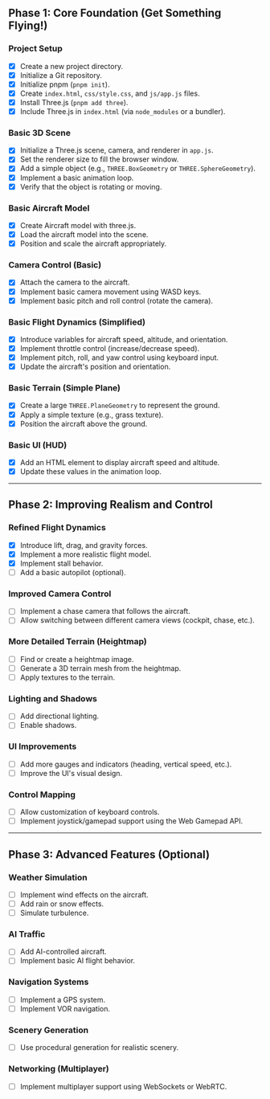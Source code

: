 ## Phase 1: Core Foundation (Get Something Flying!)

### Project Setup
- [x] Create a new project directory.
- [x] Initialize a Git repository.
- [x] Initialize pnpm (`pnpm init`).
- [x] Create `index.html`, `css/style.css`, and `js/app.js` files.
- [x] Install Three.js (`pnpm add three`).
- [x] Include Three.js in `index.html` (via `node_modules` or a bundler).

### Basic 3D Scene
- [x] Initialize a Three.js scene, camera, and renderer in `app.js`.
- [x] Set the renderer size to fill the browser window.
- [x] Add a simple object (e.g., `THREE.BoxGeometry` or `THREE.SphereGeometry`).
- [x] Implement a basic animation loop.
- [x] Verify that the object is rotating or moving.

### Basic Aircraft Model
- [x] Create Aircraft model with three.js.
- [x] Load the aircraft model into the scene.
- [x] Position and scale the aircraft appropriately.

### Camera Control (Basic)
- [x] Attach the camera to the aircraft.
- [x] Implement basic camera movement using WASD keys.
- [x] Implement basic pitch and roll control (rotate the camera).

### Basic Flight Dynamics (Simplified)
- [x] Introduce variables for aircraft speed, altitude, and orientation.
- [x] Implement throttle control (increase/decrease speed).
- [x] Implement pitch, roll, and yaw control using keyboard input.
- [x] Update the aircraft's position and orientation.

### Basic Terrain (Simple Plane)
- [x] Create a large `THREE.PlaneGeometry` to represent the ground.
- [x] Apply a simple texture (e.g., grass texture).
- [x] Position the aircraft above the ground.

### Basic UI (HUD)
- [x] Add an HTML element to display aircraft speed and altitude.
- [x] Update these values in the animation loop.

---

## Phase 2: Improving Realism and Control

### Refined Flight Dynamics
- [x] Introduce lift, drag, and gravity forces.
- [x] Implement a more realistic flight model.
- [x] Implement stall behavior.
- [ ] Add a basic autopilot (optional).

### Improved Camera Control
- [ ] Implement a chase camera that follows the aircraft.
- [ ] Allow switching between different camera views (cockpit, chase, etc.).

### More Detailed Terrain (Heightmap)
- [ ] Find or create a heightmap image.
- [ ] Generate a 3D terrain mesh from the heightmap.
- [ ] Apply textures to the terrain.

### Lighting and Shadows
- [ ] Add directional lighting.
- [ ] Enable shadows.

### UI Improvements
- [ ] Add more gauges and indicators (heading, vertical speed, etc.).
- [ ] Improve the UI's visual design.

### Control Mapping
- [ ] Allow customization of keyboard controls.
- [ ] Implement joystick/gamepad support using the Web Gamepad API.

---

## Phase 3: Advanced Features (Optional)

### Weather Simulation
- [ ] Implement wind effects on the aircraft.
- [ ] Add rain or snow effects.
- [ ] Simulate turbulence.

### AI Traffic
- [ ] Add AI-controlled aircraft.
- [ ] Implement basic AI flight behavior.

### Navigation Systems
- [ ] Implement a GPS system.
- [ ] Implement VOR navigation.

### Scenery Generation
- [ ] Use procedural generation for realistic scenery.

### Networking (Multiplayer)
- [ ] Implement multiplayer support using WebSockets or WebRTC.
